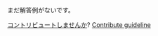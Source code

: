 
まだ解答例がないです。

[コントリビュートしませんか](https://github.com/BFEdev/BFE.dev-solutions/blob/main/question/js-float-precision_ja.md)?  [Contribute guideline](https://github.com/BFEdev/BFE.dev-solutions#how-to-contribute)
